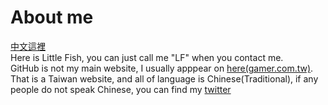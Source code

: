 # About me
[中文這裡](zh_tw.md)  
Here is Little Fish, you can just call me "LF" when you contact me.  
GitHub is not my main website, I usually apppear on [here(gamer.com.tw)](https://home.gamer.com.tw/fishx).
That is a Taiwan website, and all of language is Chinese(Traditional), if any people do not speak Chinese, you can find my [twitter](https://twitter.com/littlexfish)

